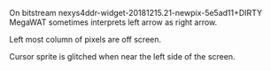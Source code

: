 On bitstream nexys4ddr-widget-20181215.21-newpix-5e5ad11+DIRTY MegaWAT sometimes interprets left arrow as right arrow.

Left most column of pixels are off screen.

Cursor sprite is glitched when near the left side of the screen.
